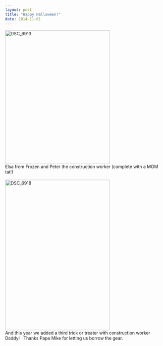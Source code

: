```yaml
---
layout: post
title: "Happy Halloween!"
date: 2014-11-01
---
```


<p><a href="http://www.thepaladinos.com/image.axd?picture=Windows-Live-Writer/Happy-Halloween/7B3D6B78/DSC_6913.jpg"><img title="DSC_6913" style="border-top: 0px; border-right: 0px; background-image: none; border-bottom: 0px; padding-top: 0px; padding-left: 0px; border-left: 0px; display: inline; padding-right: 0px" border="0" alt="DSC_6913" src="http://www.thepaladinos.com/image.axd?picture=Windows-Live-Writer/Happy-Halloween/19A7AC62/DSC_6913_thumb.jpg" width="338" height="430" /></a>    <br />Elsa from Frozen and Peter the construction worker (complete with a MOM tat!)    <br />    <br /><a href="http://www.thepaladinos.com/image.axd?picture=Windows-Live-Writer/Happy-Halloween/06F2B2AB/DSC_6918.jpg"><img title="DSC_6918" style="border-top: 0px; border-right: 0px; background-image: none; border-bottom: 0px; padding-top: 0px; padding-left: 0px; border-left: 0px; display: inline; padding-right: 0px" border="0" alt="DSC_6918" src="http://www.thepaladinos.com/image.axd?picture=Windows-Live-Writer/Happy-Halloween/49EE8118/DSC_6918_thumb.jpg" width="338" height="484" /></a>    <br />And this year we added a third trick or treater with construction worker Daddy!&#160;&#160; Thanks Papa Mike for letting us borrow the gear.</p>
